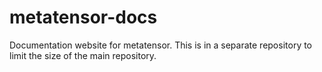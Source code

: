 # metatensor-docs

Documentation website for metatensor. This is in a separate repository to limit
the size of the main repository.
